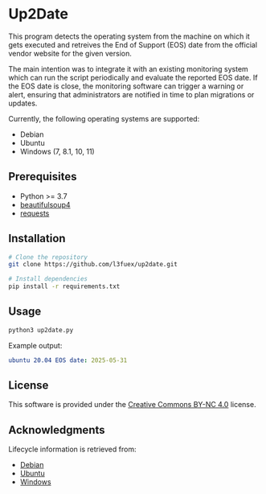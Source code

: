 # Up2Date

This program detects the operating system from the machine on which it gets executed and retreives the End of Support (EOS) date from the official vendor website for the given version.

The main intention was to integrate it with an existing monitoring system which can run the script periodically and evaluate the reported EOS date. If the EOS date is close, the monitoring software can trigger a warning or alert, ensuring that administrators are notified in time to plan migrations or updates. 

Currently, the following operating systems are supported:
- Debian
- Ubuntu
- Windows (7, 8.1, 10, 11)

## Prerequisites

- Python >= 3.7
- [beautifulsoup4](https://pypi.org/project/beautifulsoup4/)  
- [requests](https://pypi.org/project/requests/)  

## Installation

```bash
# Clone the repository
git clone https://github.com/l3fuex/up2date.git

# Install dependencies
pip install -r requirements.txt
```

## Usage
```bash
python3 up2date.py
```

Example output:
```yaml
ubuntu 20.04 EOS date: 2025-05-31
```

## License
This software is provided under the [Creative Commons BY-NC 4.0](https://creativecommons.org/licenses/by-nc/4.0/) license.


## Acknowledgments
Lifecycle information is retrieved from:
- [Debian](https://www.debian.org/releases/)
- [Ubuntu](https://ubuntu.com/about/release-cycle)
- [Windows](https://learn.microsoft.com/en-us/lifecycle/products/)
